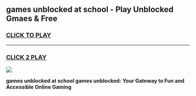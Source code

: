 
## games unblocked at school - Play Unblocked Gmaes & Free
<h3>
<a href="https://premium.freeplayer.one?title=games_unblocked_at_school&ref=20F">CLICK TO PLAY</a></h3>
<hr>

<h3>
<a href="https://premium.freeplayer.one?title=games_unblocked_at_school&ref=20F">CLICK 2 PLAY</a>
  
</h3>

<a href="https://premium.freeplayer.one?title=games_unblocked_at_school&ref=20F/"><img src="https://clearcache.store/games.png"></a>


**games unblocked at school games unblocked: Your Gateway to Fun and Accessible Online Gaming**
